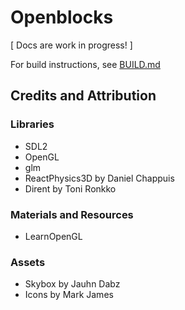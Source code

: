 # Openblocks

[ Docs are work in progress! ]

For build instructions, see [BUILD.md](./BUILD.md)

## Credits and Attribution

### Libraries

* SDL2
* OpenGL
* glm
* ReactPhysics3D by Daniel Chappuis
* Dirent by Toni Ronkko

### Materials and Resources

* LearnOpenGL

### Assets

* Skybox by Jauhn Dabz
* Icons by Mark James